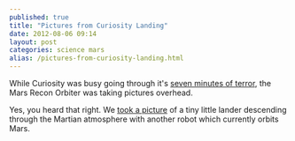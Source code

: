 ```yaml
---
published: true
title: "Pictures from Curiosity Landing"
date: 2012-08-06 09:14
layout: post
categories: science mars
alias: /pictures-from-curiosity-landing.html
---
```

While Curiosity was busy going through it's [seven minutes of terror](http://www.finestructure.com/2012/06/challenges-of-getting-to-mars/), the Mars Recon Orbiter was taking pictures overhead.

Yes, you heard that right. We [took a picture](http://www.wired.com/wiredscience/2012/08/mro-curiosity-descent/) of a tiny little lander descending through the Martian atmosphere with another robot which currently orbits Mars.